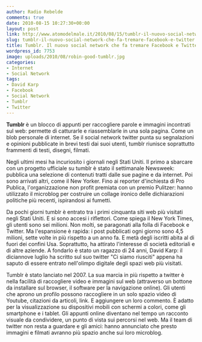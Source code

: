 ```yaml
---
author: Radio Rebelde
comments: true
date: 2010-08-15 10:27:30+00:00
layout: post
link: http://www.atomodelmale.it/2010/08/15/tumblr-il-nuovo-social-network-che-fa-tremare-facebook-e-twitter/
slug: tumblr-il-nuovo-social-network-che-fa-tremare-facebook-e-twitter
title: Tumblr. Il nuovo social network che fa tremare Facebook e Twitter.
wordpress_id: 7753
image: uploads/2010/08/robin-good-tumblr.jpg
categories:
- Internet
- Social Network
tags:
- David Karp
- Facebook
- Social Network
- Tumblr
- Twitter
---
```



**Tumblr** è un blocco di appunti per raccogliere parole e immagini incontrati sul web: permette di catturarle e riassemblarle in una sola pagina. Come un blob personale di internet. Se il social network twitter punta su segnalazioni e opinioni pubblicate in brevi testi dai suoi utenti, tumblr riunisce soprattutto frammenti di testi, disegni, filmati.

Negli ultimi mesi ha incuriosito i giornali negli Stati Uniti. Il primo a sbarcare con un progetto ufficiale su tumblr è stato il settimanale Newsweek: pubblica una selezione di contenuti tratti dalle sue pagine e da internet. Poi sono arrivati altri, come il New Yorker. Fino ai reporter d'inchiesta di Pro Publica, l'organizzazione non profit premiata con un premio Pulitzer: hanno utilizzato il microblog per costruire un collage ironico delle dichiarazioni politiche più recenti, ispirandosi ai fumetti.

Da pochi giorni tumblr è entrato tra i primi cinquanta siti web più visitati negli Stati Uniti. E si sono accesi i riflettori. Come spiega il New York Times, gli utenti sono sei milioni. Non molti, se paragonati alla folla di Facebook e Twitter. Ma l'espansione è rapida: i post pubblicati ogni giorno sono 4,5 milioni, sette volte in più rispetto a un anno fa. E metà degli iscritti abita al di fuori dei confini Usa. Soprattutto, ha attirato l'interesse di società editoriali e di altre aziende. A fondarlo è stato un ragazzo di 24 anni, David Karp: il diciannove luglio ha scritto sul suo twitter "Ci siamo riusciti" appena ha saputo di essere entrato nell'olimpo digitale degli spazi web più visitati.

Tumblr è stato lanciato nel 2007. La sua marcia in più rispetto a twitter è nella facilità di raccogliere video e immagini sul web (attraverso un bottone da installare sul browser, il software per la navigazione online). Gli utenti che aprono un profilo possono raccogliere in un solo spazio video di Youtube, citazioni da articoli, link. E aggiungere un loro commento. È adatto per la visualizzazione su dispositivi mobili con schermi a colori, come gli smartphone e i tablet. Gli appunti online diventano nel tempo un racconto visuale da condividere, un punto di vista sui percorsi nel web. Ma il team di twitter non resta a guardare e gli amici: hanno annunciato che presto immagini e filmati avranno più spazio anche sui loro microblog.
